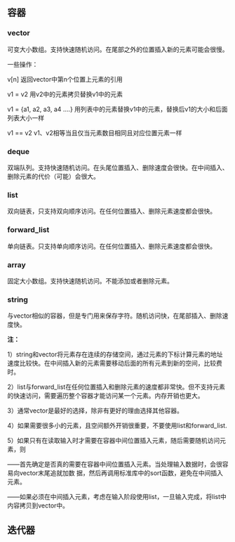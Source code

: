## 容器

### vector

可变大小数组。支持快速随机访问。在尾部之外的位置插入新的元素可能会很慢。

一些操作：

v[n]		返回vector中第n个位置上元素的引用

v1 = v2		用v2中的元素拷贝替换v1中的元素

v1 = {a1, a2, a3, a4 ....}	用列表中的元素替换v1中的元素，替换后v1的大小和后面列表大小一样

v1 == v2		v1、v2相等当且仅当元素数目相同且对应位置元素一样





### deque

双端队列。支持快速随机访问。在头尾位置插入、删除速度会很快。在中间插入、删除元素的代价（可能）会很大。

### list

双向链表，只支持双向顺序访问。在任何位置插入、删除元素速度都会很快。

### forward_list

单向链表。只支持单向顺序访问。在任何位置插入、删除元素速度都会很快。

### array

固定大小数组。支持快速随机访问。不能添加或者删除元素。

### string

与vector相似的容器，但是专门用来保存字符。随机访问快，在尾部插入、删除速度快。



**注：**

1）string和vector将元素存在连续的存储空间，通过元素的下标计算元素的地址速度比较快。在中间插入新的元素需要移动后面的所有元素到新的空间，比较费时。

2）list与forward_list在任何位置插入和删除元素的速度都非常快。但不支持元素的快速访问，需要遍历整个容器才能访问某一个元素。内存开销也更大。

3）通常vector是最好的选择，除非有更好的理由选择其他容器。

4）如果需要很多小的元素，且空间额外开销很重要，不要使用list和forward_list.

5）如果只有在读取输入时才需要在容器中间位置插入元素，随后需要随机访问元素，则

——首先确定是否真的需要在容器中间位置插入元素。当处理输入数据时，会很容易向vector末尾追就加数		  	 据，然后再调用标准库中的sort函数，避免在中间插入元素。

——如果必须在中间插入元素，考虑在输入阶段使用list，一旦输入完成，将list中内容拷贝到vector中。

## 迭代器

